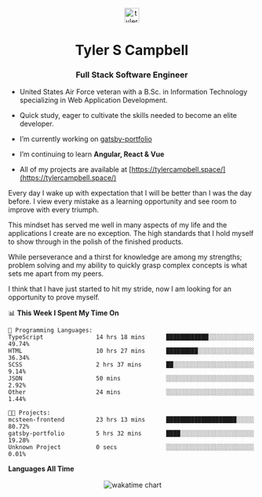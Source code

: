<p align="center">
<a href="https://linkedin.com/in/tyler-campbell36" target="blank"><img align="center" src="https://cdn.jsdelivr.net/npm/simple-icons@3.0.1/icons/linkedin.svg" alt="tyler-campbell36" height="30" width="30" /></a>
</p>
<h1 align="center">Tyler S Campbell</h1>
<h3 align="center">Full Stack Software Engineer</h3>

* United States Air Force veteran with a B.Sc. in Information Technology specializing in Web Application Development. 

* Quick study, eager to cultivate the skills needed to become an elite developer.

* I’m currently working on [gatsby-portfolio](https://github.com/t36campbell/gatsby-portfolio)

* I’m continuing to learn **Angular, React & Vue**

* All of my projects are available at [https://tylercampbell.space/](https://tylercampbell.space/)

Every day I wake up with expectation that I will be better than I was the day before. I view every mistake as a learning opportunity and see room to improve with every triumph.

This mindset has served me well in many aspects of my life and the applications I create are no exception. The high standards that I hold myself to show through in the polish of the finished products.

While perseverance and a thirst for knowledge are among my strengths; problem solving and my ability to quickly grasp complex concepts is what sets me apart from my peers.

I think that I have just started to hit my stride, now I am looking for an opportunity to prove myself.

<!--START_SECTION:waka-->
📊 **This Week I Spent My Time On** 

```text
💬 Programming Languages: 
TypeScript               14 hrs 18 mins      ████████████░░░░░░░░░░░░░   49.74% 
HTML                     10 hrs 27 mins      █████████░░░░░░░░░░░░░░░░   36.34% 
SCSS                     2 hrs 37 mins       ██░░░░░░░░░░░░░░░░░░░░░░░   9.14% 
JSON                     50 mins             ░░░░░░░░░░░░░░░░░░░░░░░░░   2.92% 
Other                    24 mins             ░░░░░░░░░░░░░░░░░░░░░░░░░   1.44%

🐱‍💻 Projects: 
mcsteen-frontend         23 hrs 13 mins      ████████████████████░░░░░   80.72% 
gatsby-portfolio         5 hrs 32 mins       ████░░░░░░░░░░░░░░░░░░░░░   19.28% 
Unknown Project          0 secs              ░░░░░░░░░░░░░░░░░░░░░░░░░   0.01%

```


<!--END_SECTION:waka-->
**Languages All Time** 
<p align="center">&nbsp;<img align="center" alt="wakatime chart"
src="https://wakatime.com/share/@738aac7f-8868-4bc3-a1df-4c36703ee4b6/f86255e0-cf1e-483e-9ae4-5c0fdb9a56f8.png"/></p>

